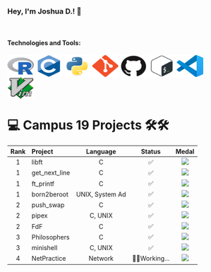 ### Hey, I'm Joshua D.! 👋   
<div  align="left"> 
  <div style="display: inline_block"><br>
    <h4>Technologies and Tools:</h4>
        <img align="center" alt="c" height="50" width="60" src="https://raw.githubusercontent.com/devicons/devicon/master/icons/r/r-original.svg">
        <img align="center" alt="c" height="50" width="60" src="https://raw.githubusercontent.com/devicons/devicon/master/icons/c/c-original.svg">
        <img align="center" alt="c" height="50" width="60" src="https://raw.githubusercontent.com/devicons/devicon/master/icons/python/python-original.svg">
        <img align="center" alt="c" height="50" width="60" src="https://raw.githubusercontent.com/devicons/devicon/master/icons/git/git-original.svg">
        <img align="center" alt="c" height="50" width="60" src="https://raw.githubusercontent.com/devicons/devicon/master/icons/github/github-original.svg">
        <img align="center" alt="c" height="50" width="60" src="https://raw.githubusercontent.com/devicons/devicon/master/icons/bash/bash-original.svg">
        <img align="center" alt="c" height="50" width="60" src="https://github.com/devicons/devicon/blob/master/icons/vscode/vscode-original.svg">
        <img align="center" alt="c" height="50" width="60" src="https://github.com/devicons/devicon/blob/master/icons/vim/vim-original.svg">
  </div>
</div>
             
<summary><h1>💻 Campus 19 Projects 🛠️🛠️</h1></summary>

| Rank | Project | Language | Status |  Medal |
| :---: | :--- | :---: | :---: | :---: |
| 1 | libft | C |✅ | <img src="https://github.com/byaliego/42-project-badges/blob/main/badges/libftm.png" width="50%">|
| 1 | get_next_line | C | ✅ | <img src="https://github.com/byaliego/42-project-badges/blob/main/badges/get_next_linem.png" width="50%">|
| 1 | ft_printf | C | ✅ | <img src="https://github.com/byaliego/42-project-badges/blob/main/badges/ft_printfe.png" width="50%">|
| 1 | born2beroot | UNIX, System Ad | ✅ | <img src="https://github.com/byaliego/42-project-badges/blob/main/badges/born2berootm.png" width="50%">|
| 2 | push_swap | C | ✅ | <img src="https://github.com/byaliego/42-project-badges/blob/main/badges/push_swapm.png" width="50%">|
| 2 | pipex | C, UNIX | ✅ | <img src="https://github.com/byaliego/42-project-badges/blob/main/badges/pipexn.png" width="50%">|
| 2 | FdF | C | ✅ | <img src="https://github.com/byaliego/42-project-badges/blob/main/badges/fdfm.png" width="50%">|
| 3 | Philosophers | C | ✅ | <img src="https://github.com/byaliego/42-project-badges/blob/main/badges/philosophersm.png" width="50%">|
| 3 | minishell | C, UNIX | ✅ | <img src="https://github.com/byaliego/42-project-badges/blob/main/badges/minishelln.png" width="50%">|
| 4 | NetPractice | Network | 🔨🔨Working... | <img src="https://github.com/byaliego/42-project-badges/blob/main/badges/minishelln.png" width="50%">|


